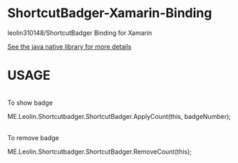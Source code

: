 # ShortcutBadger-Xamarin-Binding
leolin310148/ShortcutBadger Binding for Xamarin

[See the java native library for more details](https://github.com/leolin310148/ShortcutBadger)

USAGE
===================================
<br /> To show badge 

ME.Leolin.Shortcutbadger.ShortcutBadger.ApplyCount(this, badgeNumber);

<br /> To remove badge 

ME.Leolin.Shortcutbadger.ShortcutBadger.RemoveCount(this);
